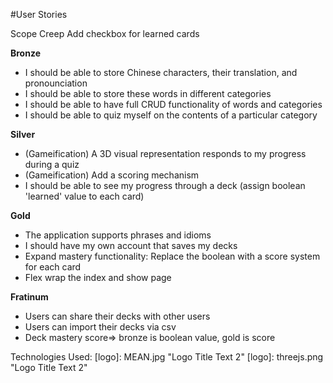 #User Stories

Scope Creep
Add checkbox for learned cards




**Bronze**
* I should be able to store Chinese characters, their translation, and pronounciation
* I should be able to store these words in different categories
* I should be able to have full CRUD functionality of words and categories
* I should be able to quiz myself on the contents of a particular category

**Silver**
* (Gameification) A 3D visual representation responds to my progress during a quiz
* (Gameification) Add a scoring mechanism
* I should be able to see my progress through a deck (assign boolean 'learned' value to each card)

**Gold**
* The application supports phrases and idioms
* I should have my own account that saves my decks
* Expand mastery functionality: Replace the boolean with a score  system for each card
* Flex wrap the index and show page

**Fratinum**
* Users can share their decks with other users
* Users can import their decks via csv
* Deck mastery score=> bronze is boolean value, gold is score


Technologies Used:
[logo]: MEAN.jpg "Logo Title Text 2"
[logo]: threejs.png "Logo Title Text 2"
